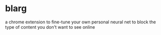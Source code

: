 # blarg
a chrome extension to fine-tune your own personal neural net to block the type of content you don't want to see online
